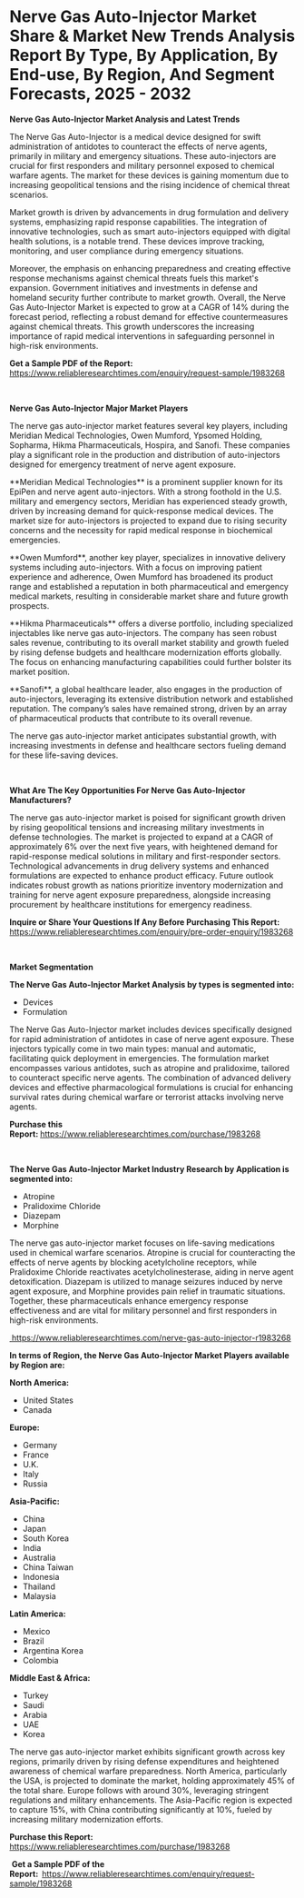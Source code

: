 <p><h1>Nerve Gas Auto-Injector Market Share & Market New Trends Analysis Report By Type, By Application, By End-use, By Region, And Segment Forecasts, 2025 - 2032</h1></p><p><strong>Nerve Gas Auto-Injector Market Analysis and Latest Trends</strong></p>
<p><p>The Nerve Gas Auto-Injector is a medical device designed for swift administration of antidotes to counteract the effects of nerve agents, primarily in military and emergency situations. These auto-injectors are crucial for first responders and military personnel exposed to chemical warfare agents. The market for these devices is gaining momentum due to increasing geopolitical tensions and the rising incidence of chemical threat scenarios.</p><p>Market growth is driven by advancements in drug formulation and delivery systems, emphasizing rapid response capabilities. The integration of innovative technologies, such as smart auto-injectors equipped with digital health solutions, is a notable trend. These devices improve tracking, monitoring, and user compliance during emergency situations. </p><p>Moreover, the emphasis on enhancing preparedness and creating effective response mechanisms against chemical threats fuels this market's expansion. Government initiatives and investments in defense and homeland security further contribute to market growth. Overall, the Nerve Gas Auto-Injector Market is expected to grow at a CAGR of 14% during the forecast period, reflecting a robust demand for effective countermeasures against chemical threats. This growth underscores the increasing importance of rapid medical interventions in safeguarding personnel in high-risk environments.</p></p>
<p><strong>Get a Sample PDF of the Report:&nbsp;</strong> <a href="https://www.reliableresearchtimes.com/enquiry/request-sample/1983268?utm_campaign=2665&utm_medium=2&utm_source=Github&utm_content=ia&utm_term=16042025&utm_id=nerve-gas-auto-injector">https://www.reliableresearchtimes.com/enquiry/request-sample/1983268</a></p>
<p>&nbsp;</p>
<p><strong>Nerve Gas Auto-Injector Major Market Players</strong></p>
<p><p>The nerve gas auto-injector market features several key players, including Meridian Medical Technologies, Owen Mumford, Ypsomed Holding, Sopharma, Hikma Pharmaceuticals, Hospira, and Sanofi. These companies play a significant role in the production and distribution of auto-injectors designed for emergency treatment of nerve agent exposure.</p><p>**Meridian Medical Technologies** is a prominent supplier known for its EpiPen and nerve agent auto-injectors. With a strong foothold in the U.S. military and emergency sectors, Meridian has experienced steady growth, driven by increasing demand for quick-response medical devices. The market size for auto-injectors is projected to expand due to rising security concerns and the necessity for rapid medical response in biochemical emergencies.</p><p>**Owen Mumford**, another key player, specializes in innovative delivery systems including auto-injectors. With a focus on improving patient experience and adherence, Owen Mumford has broadened its product range and established a reputation in both pharmaceutical and emergency medical markets, resulting in considerable market share and future growth prospects.</p><p>**Hikma Pharmaceuticals** offers a diverse portfolio, including specialized injectables like nerve gas auto-injectors. The company has seen robust sales revenue, contributing to its overall market stability and growth fueled by rising defense budgets and healthcare modernization efforts globally. The focus on enhancing manufacturing capabilities could further bolster its market position.</p><p>**Sanofi**, a global healthcare leader, also engages in the production of auto-injectors, leveraging its extensive distribution network and established reputation. The company’s sales have remained strong, driven by an array of pharmaceutical products that contribute to its overall revenue.</p><p>The nerve gas auto-injector market anticipates substantial growth, with increasing investments in defense and healthcare sectors fueling demand for these life-saving devices.</p></p>
<p>&nbsp;</p>
<p><strong>What Are The Key Opportunities For Nerve Gas Auto-Injector Manufacturers?</strong></p>
<p><p>The nerve gas auto-injector market is poised for significant growth driven by rising geopolitical tensions and increasing military investments in defense technologies. The market is projected to expand at a CAGR of approximately 6% over the next five years, with heightened demand for rapid-response medical solutions in military and first-responder sectors. Technological advancements in drug delivery systems and enhanced formulations are expected to enhance product efficacy. Future outlook indicates robust growth as nations prioritize inventory modernization and training for nerve agent exposure preparedness, alongside increasing procurement by healthcare institutions for emergency readiness.</p></p>
<p><strong>Inquire or Share Your Questions If Any Before Purchasing This Report:</strong> <a href="https://www.reliableresearchtimes.com/enquiry/pre-order-enquiry/1983268?utm_campaign=2665&utm_medium=2&utm_source=Github&utm_content=ia&utm_term=16042025&utm_id=nerve-gas-auto-injector">https://www.reliableresearchtimes.com/enquiry/pre-order-enquiry/1983268</a></p>
<p>&nbsp;</p>
<p><strong>Market Segmentation</strong></p>
<p><strong>The Nerve Gas Auto-Injector Market Analysis by types is segmented into:</strong></p>
<p><ul><li>Devices</li><li>Formulation</li></ul></p>
<p><p>The Nerve Gas Auto-Injector market includes devices specifically designed for rapid administration of antidotes in case of nerve agent exposure. These injectors typically come in two main types: manual and automatic, facilitating quick deployment in emergencies. The formulation market encompasses various antidotes, such as atropine and pralidoxime, tailored to counteract specific nerve agents. The combination of advanced delivery devices and effective pharmacological formulations is crucial for enhancing survival rates during chemical warfare or terrorist attacks involving nerve agents.</p></p>
<p><strong>Purchase this Report:&nbsp;</strong><a href="https://www.reliableresearchtimes.com/purchase/1983268?utm_campaign=2665&utm_medium=2&utm_source=Github&utm_content=ia&utm_term=16042025&utm_id=nerve-gas-auto-injector">https://www.reliableresearchtimes.com/purchase/1983268</a></p>
<p>&nbsp;</p>
<p><strong>The Nerve Gas Auto-Injector Market Industry Research by Application is segmented into:</strong></p>
<p><ul><li>Atropine</li><li>Pralidoxime Chloride</li><li>Diazepam</li><li>Morphine</li></ul></p>
<p><p>The nerve gas auto-injector market focuses on life-saving medications used in chemical warfare scenarios. Atropine is crucial for counteracting the effects of nerve agents by blocking acetylcholine receptors, while Pralidoxime Chloride reactivates acetylcholinesterase, aiding in nerve agent detoxification. Diazepam is utilized to manage seizures induced by nerve agent exposure, and Morphine provides pain relief in traumatic situations. Together, these pharmaceuticals enhance emergency response effectiveness and are vital for military personnel and first responders in high-risk environments.</p></p>
<p><a href="https://www.reliableresearchtimes.com/nerve-gas-auto-injector-r1983268?utm_campaign=2665&utm_medium=2&utm_source=Github&utm_content=ia&utm_term=16042025&utm_id=nerve-gas-auto-injector">&nbsp;https://www.reliableresearchtimes.com/nerve-gas-auto-injector-r1983268</a></p>
<p><strong>In terms of Region, the Nerve Gas Auto-Injector Market Players available by Region are:</strong></p>
<p>
    <p> <strong> North America: </strong>
        <ul>
            <li>United States</li>
            <li>Canada</li>
        </ul>
        </p> 
    <p> <strong> Europe: </strong>
        <ul>
            <li>Germany</li>
            <li>France</li>
            <li>U.K.</li>
            <li>Italy</li>
            <li>Russia</li>
        </ul>
        </p> 
    <p> <strong> Asia-Pacific: </strong>
        <ul>
            <li>China</li>
            <li>Japan</li>
            <li>South Korea</li>
            <li>India</li>
            <li>Australia</li>
            <li>China Taiwan</li>
            <li>Indonesia</li>
            <li>Thailand</li>
            <li>Malaysia</li>
        </ul>
        </p> 
    <p> <strong> Latin America: </strong>
        <ul>
            <li>Mexico</li>
            <li>Brazil</li>
            <li>Argentina Korea</li>
            <li>Colombia</li>
        </ul>
        </p> 
    <p> <strong> Middle East & Africa: </strong>
        <ul>
            <li>Turkey</li>
            <li>Saudi</li>
            <li>Arabia</li>
            <li>UAE</li>
            <li>Korea</li>
        </ul>
    </p>
    </p>
<p><p>The nerve gas auto-injector market exhibits significant growth across key regions, primarily driven by rising defense expenditures and heightened awareness of chemical warfare preparedness. North America, particularly the USA, is projected to dominate the market, holding approximately 45% of the total share. Europe follows with around 30%, leveraging stringent regulations and military enhancements. The Asia-Pacific region is expected to capture 15%, with China contributing significantly at 10%, fueled by increasing military modernization efforts.</p></p>
<p><strong>Purchase this Report: </strong><a href="https://www.reliableresearchtimes.com/purchase/1983268?utm_campaign=2665&utm_medium=2&utm_source=Github&utm_content=ia&utm_term=16042025&utm_id=nerve-gas-auto-injector">https://www.reliableresearchtimes.com/purchase/1983268</a></p>
<p>&nbsp;<strong>Get a Sample PDF of the Report:&nbsp;&nbsp;</strong><a href="https://www.reliableresearchtimes.com/enquiry/request-sample/1983268?utm_campaign=2665&utm_medium=2&utm_source=Github&utm_content=ia&utm_term=16042025&utm_id=nerve-gas-auto-injector">https://www.reliableresearchtimes.com/enquiry/request-sample/1983268</a></p>
<p><strong></strong></p>
<p><p></p><p></p><p></p></p>